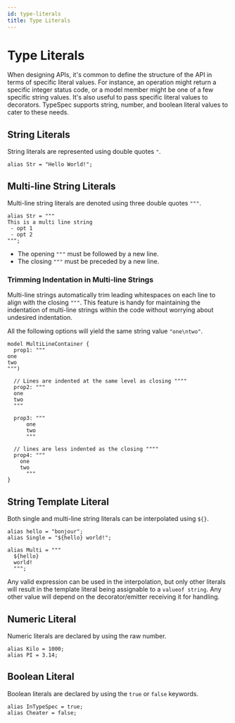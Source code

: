 ```yaml
---
id: type-literals
title: Type Literals
---
```


# Type Literals

When designing APIs, it's common to define the structure of the API in terms of specific literal values. For instance, an operation might return a specific integer status code, or a model member might be one of a few specific string values. It's also useful to pass specific literal values to decorators. TypeSpec supports string, number, and boolean literal values to cater to these needs.

## String Literals

String literals are represented using double quotes `"`.

```typespec
alias Str = "Hello World!";
```

## Multi-line String Literals

Multi-line string literals are denoted using three double quotes `"""`.

```typespec
alias Str = """
This is a multi line string
 - opt 1
 - opt 2
""";
```

- The opening `"""` must be followed by a new line.
- The closing `"""` must be preceded by a new line.

### Trimming Indentation in Multi-line Strings

Multi-line strings automatically trim leading whitespaces on each line to align with the closing `"""`. This feature is handy for maintaining the indentation of multi-line strings within the code without worrying about undesired indentation.

All the following options will yield the same string value `"one\ntwo"`.

```typespec
model MultiLineContainer {
  prop1: """
one
two
""")

  // Lines are indented at the same level as closing """"
  prop2: """
  one
  two
  """

  prop3: """
      one
      two
      """

  // lines are less indented as the closing """"
  prop4: """
    one
    two
      """
}
```

## String Template Literal

Both single and multi-line string literals can be interpolated using `${}`.

```typespec
alias hello = "bonjour";
alias Single = "${hello} world!";

alias Multi = """
  ${hello} 
  world!
  """;
```

Any valid expression can be used in the interpolation, but only other literals will result in the template literal being assignable to a `valueof string`. Any other value will depend on the decorator/emitter receiving it for handling.

## Numeric Literal

Numeric literals are declared by using the raw number.

```typespec
alias Kilo = 1000;
alias PI = 3.14;
```

## Boolean Literal

Boolean literals are declared by using the `true` or `false` keywords.

```typespec
alias InTypeSpec = true;
alias Cheater = false;
```
